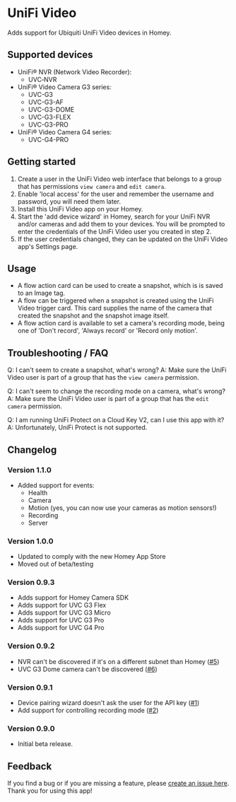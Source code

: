 # UniFi Video

Adds support for Ubiquiti UniFi Video devices in Homey.

## Supported devices

* UniFi® NVR (Network Video Recorder):
	* UVC‑NVR
* UniFi® Video Camera G3 series:
	* UVC-G3
	* UVC-G3-AF
	* UVC-G3-DOME
	* UVC-G3-FLEX
	* UVC-G3-PRO
* UniFi® Video Camera G4 series:
	* UVC-G4-PRO

## Getting started

1. Create a user in the UniFi Video web interface that belongs to a group that has permissions `view camera` and `edit camera`.
2. Enable 'local access' for the user and remember the username and password, you will need them later.
3. Install this UniFi Video app on your Homey.
4. Start the 'add device wizard' in Homey, search for your UniFi NVR and/or cameras and add them to your devices. You will be prompted to enter the credentials of the UniFi Video user you created in step 2.
5. If the user credentials changed, they can be updated on the UniFi Video app's Settings page.

## Usage

* A flow action card can be used to create a snapshot, which is is saved to an Image tag.
* A flow can be triggered when a snapshot is created using the UniFi Video trigger card. This card supplies the name of the camera that created the snapshot and the snapshot image itself.
* A flow action card is available to set a camera's recording mode, being one of 'Don't record', 'Always record' or 'Record only motion'.

## Troubleshooting / FAQ

Q: I can't seem to create a snapshot, what's wrong?
A: Make sure the UniFi Video user is part of a group that has the `view camera` permission.

Q: I can't seem to change the recording mode on a camera, what's wrong?
A: Make sure the UniFi Video user is part of a group that has the `edit camera` permission.

Q: I am running UniFi Protect on a Cloud Key V2, can I use this app with it?
A: Unfortunately, UniFi Protect is not supported.

## Changelog

### Version 1.1.0
* Added support for events:
	* Health
	* Camera
	* Motion (yes, you can now use your cameras as motion sensors!)
	* Recording
	* Server

### Version 1.0.0
* Updated to comply with the new Homey App Store 
* Moved out of beta/testing

### Version 0.9.3
* Adds support for Homey Camera SDK
* Adds support for UVC G3 Flex
* Adds support for UVC G3 Micro
* Adds support for UVC G3 Pro
* Adds support for UVC G4 Pro

### Version 0.9.2
* NVR can't be discovered if it's on a different subnet than Homey ([#5][i5])
* UVC G3 Dome camera can't be discovered ([#6][i6])

### Version 0.9.1
* Device pairing wizard doesn't ask the user for the API key ([#1][i1])
* Add support for controlling recording mode ([#2][i2])

### Version 0.9.0
* Initial beta release.

## Feedback

If you find a bug or if you are missing a feature, please [create an issue here](https://github.com/j0bro/com.ubnt.unifivideo/issues).
Thank you for using this app!

[i1]: https://github.com/j0bro/com.ubnt.unifivideo/issues/1
[i2]: https://github.com/j0bro/com.ubnt.unifivideo/issues/2
[i5]: https://github.com/j0bro/com.ubnt.unifivideo/issues/5
[i6]: https://github.com/j0bro/com.ubnt.unifivideo/issues/6